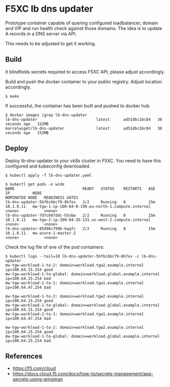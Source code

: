 # F5XC lb dns updater

Prototype container capable of quering configured loadbalancer, domain and VIP and run
health check against those domains. The idea is to update A records in a DNS server via API.

This needs to be adjusted to get it working.

## Build

It blindfolds secrets required to access F5XC API, please adjust accordingly.

Build and push the docker container to your public registry. Adjust location accordingly.

```
$ make
```

If successful, the container has been built and pushed to docker hub.

```
$ docker images |grep lb-dns-updater
lb-dns-updater                          latest      ad51dbc16c84   38 seconds ago   152MB
marcelwiget/lb-dns-updater              latest      ad51dbc16c84   38 seconds ago   152MB
```

## Deploy

Deploy lb-dns-updater to your vk8s cluster in F5XC. You need to have this configured and kubeconfig
downloaded.

```
$ kubectl apply -f lb-dns-updater.yaml 
```

```
$ kubectl get pods -o wide
NAME                              READY   STATUS    RESTARTS   AGE   IP          NODE                                                   NOMINATED NODE   READINESS GATES
lb-dns-updater-5bf6cbbc79-8h7xv   2/2     Running   0          15m   10.1.0.11   mw-tgw-1-ip-100-64-0-199.eu-north-1.compute.internal   <none>           <none>
lb-dns-updater-7d7c66fddc-h5sbw   2/2     Running   0          15m   10.1.0.11   mw-tgw-2-ip-100-64-35-131.us-west-2.compute.internal   <none>           <none>
lb-dns-updater-85d96c799b-kqqfc   2/2     Running   0          15m   10.1.0.11   mw-azure-1-master-2                                    <none>           <none>
```

Check the log file of one of the pod containers:

```
$ kubectl logs --tail=10 lb-dns-updater-5bf6cbbc79-8h7xv -c lb-dns-updater
mw-tgw-workload-1-to-2: domain=workload.tgw2.example.internal ip=100.64.15.254 good
mw-tgw-workload-1-to-global: domain=workload.global.example.internal ip=100.64.15.254 bad
mw-tgw-workload-2-to-1: domain=workload.tgw1.example.internal ip=100.64.47.254 bad

mw-tgw-workload-1-to-2: domain=workload.tgw2.example.internal ip=100.64.15.254 good
mw-tgw-workload-1-to-global: domain=workload.global.example.internal ip=100.64.15.254 good
mw-tgw-workload-2-to-1: domain=workload.tgw1.example.internal ip=100.64.47.254 bad

mw-tgw-workload-1-to-2: domain=workload.tgw2.example.internal ip=100.64.15.254 good
mw-tgw-workload-1-to-global: domain=workload.global.example.internal ip=100.64.15.254 bad
```

## References

- https://f5.com/cloud
- https://docs.cloud.f5.com/docs/how-to/secrets-management/app-secrets-using-wingman
